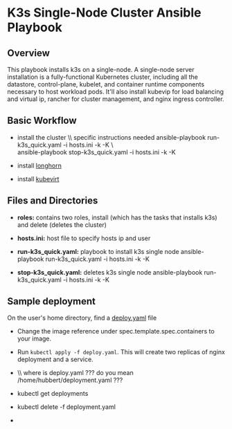 # K3s Single-Node Cluster Ansible Playbook 

## Overview
This playbook installs k3s on a single-node. A single-node server installation is a fully-functional Kubernetes cluster, including all the datastore, control-plane, kubelet, and container runtime components necessary to host workload pods.
It'll also install kubevip for load balancing and virtual ip, rancher for cluster management, and nginx ingress controller.

## Basic Workflow
- install the cluster
\\\ specific instructions needed
ansible-playbook run-k3s_quick.yaml -i hosts.ini -k -K
\\\
ansible-playbook stop-k3s_quick.yaml -i hosts.ini -k -K

  
- install [longhorn](https://github.com/Annuore/anu-i4ops/tree/k3s/longhorn)
- install [kubevirt](https://github.com/Annuore/anu-i4ops/tree/k3s/kubevirt)


## Files and Directories
- **roles:** contains two roles, install (which has the tasks that installs k3s) and delete (deletes the cluster)
- **hosts.ini:** host file to specify hosts ip and user
- **run-k3s_quick.yaml:** playbook to install k3s single node
ansible-playbook run-k3s_quick.yaml -i hosts.ini -k -K

- **stop-k3s_quick.yaml:** deletes k3s single node
ansible-playbook run-k3s_quick.yaml -i hosts.ini -k -K

## Sample deployment
On the user's home directory, find a [deploy.yaml](#roles/install/templates/deploy.yaml.j2) file
- Change the image reference under spec.template.spec.containers to your image. 
- Run `kubectl apply -f deploy.yaml`. This will create two replicas of nginx deployment and a service.

- \\\ where is deploy.yaml ???  do you mean /home/hubbert/deployment.yaml ???
- kubectl get deployments
- kubectl delete -f deployment.yaml
- 
